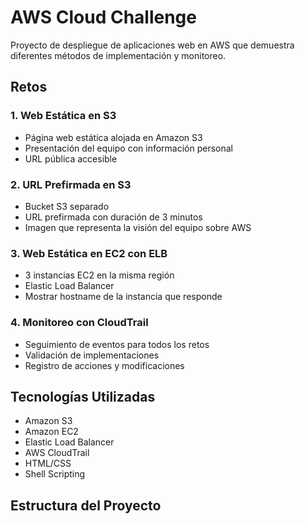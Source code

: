 # AWS Cloud Challenge

Proyecto de despliegue de aplicaciones web en AWS que demuestra diferentes métodos de implementación y monitoreo.

## Retos

### 1. Web Estática en S3
- Página web estática alojada en Amazon S3
- Presentación del equipo con información personal
- URL pública accesible

### 2. URL Prefirmada en S3
- Bucket S3 separado
- URL prefirmada con duración de 3 minutos
- Imagen que representa la visión del equipo sobre AWS

### 3. Web Estática en EC2 con ELB
- 3 instancias EC2 en la misma región
- Elastic Load Balancer
- Mostrar hostname de la instancia que responde

### 4. Monitoreo con CloudTrail
- Seguimiento de eventos para todos los retos
- Validación de implementaciones
- Registro de acciones y modificaciones

## Tecnologías Utilizadas
- Amazon S3
- Amazon EC2
- Elastic Load Balancer
- AWS CloudTrail
- HTML/CSS
- Shell Scripting

## Estructura del Proyecto
